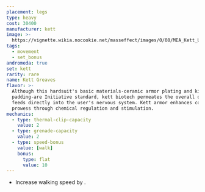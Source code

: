 ```yaml
---
placement: legs
type: heavy
cost: 30400
manufacturer: kett
image: >-
  https://vignette.wikia.nocookie.net/masseffect/images/0/08/MEA_Kett_Unity_Legs.png/revision/latest/scale-to-width-down/350?cb=20180510050500
tags:
  - movement
  - set_bonus
andromeda: true
set: kett
rarity: rare
name: Kett Greaves
flavor: >-
  Although this hardsuit's basic materials-ceramic armor plating and kinetic
  padding-are Initiative standard, kett biotech permeates the overall design and
  feeds directly into the user's nervous system. Kett armor enhances combat
  prowess through chemical regulation and stimulation.
mechanics:
  - type: thermal-clip-capacity
    value: 2
  - type: grenade-capacity
    value: 2
  - type: speed-bonus
    value: [walk]
    bonus:
      type: flat
      value: 10
---
```

- Increase walking speed by <me-distance length='10' />.
